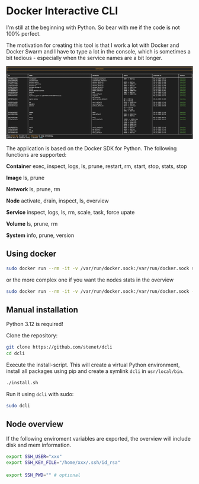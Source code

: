 # Docker Interactive CLI

I'm still at the beginning with Python. So bear with me if the code is not 100% perfect.

The motivation for creating this tool is that I work a lot with Docker and Docker Swarm and I have to type a lot in the console, which is sometimes a bit tedious - especially when the service names are a bit longer.

![Sceenshot](/assets/dcli-screenshot.png)

The application is based on the Docker SDK for Python. The following functions are supported:

**Container**
exec, inspect, logs, ls, prune, restart, rm, start, stop, stats, stop

**Image**
ls, prune

**Network**
ls, prune, rm

**Node**
activate, drain, inspect, ls, overview

**Service**
inspect, logs, ls, rm, scale, task, force upate

**Volume**
ls, prune, rm

**System**
info, prune, version

## Using docker

```bash
sudo docker run --rm -it -v /var/run/docker.sock:/var/run/docker.sock stefanheim/dcli
```

or the more complex one if you want the nodes stats in the overview

```bash
sudo docker run --rm -it -v /var/run/docker.sock:/var/run/docker.sock -v /home/xxx/.ssh/id_rsa:/opt/.ssh/id_rsa -e SSH_USER=xxx -e SSH_KEY_FILE=/opt/.ssh/id_rsa stefanheim/dcli
```

## Manual installation

Python 3.12 is required!

Clone the repository:

```bash
git clone https://github.com/stenet/dcli
cd dcli
```

Execute the install-script. This will create a virtual Python environment, install all packages 
using pip and create a symlink `dcli` in `usr/local/bin`.

```bash
./install.sh
```

Run it using `dcli` with sudo:

```bash
sudo dcli
```

## Node overview

If the following enviroment variables are exported, the overview will include disk
and mem information.

```bash
export SSH_USER="xxx"
export SSH_KEY_FILE="/home/xxx/.ssh/id_rsa"

export SSH_PWD="" # optional
```